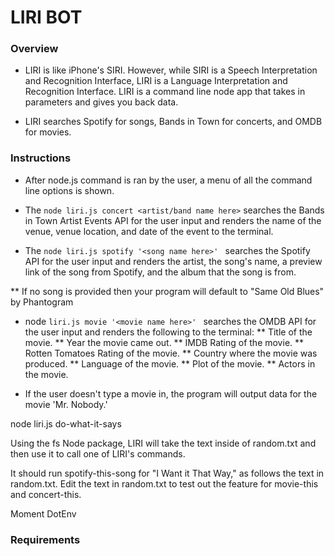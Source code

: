 # LIRI BOT

### Overview
* LIRI is like iPhone's SIRI. However, while SIRI is a Speech Interpretation and Recognition Interface, LIRI is a Language Interpretation and Recognition Interface. LIRI is a command line node app that takes in parameters and gives you back data.

* LIRI searches Spotify for songs, Bands in Town for concerts, and OMDB for movies.

### Instructions
* After  node.js command is ran by the user, a menu of all the command line options is shown.  

* The ``` node liri.js concert <artist/band name here> ``` searches the Bands in Town Artist Events API for the user input and renders the name of the venue, venue location, and date of the event to the terminal. 

* The ```node liri.js spotify '<song name here>' ``` searches the Spotify API for the user input and renders the artist, the song's name, a preview link of the song from Spotify, and the album that the song is from.

** If no song is provided then your program will default to "Same Old Blues" by Phantogram

* node ```liri.js movie '<movie name here>' ```  searches the OMDB API for the user input and renders the following to the terminal:
   ** Title of the movie.
   ** Year the movie came out.
   ** IMDB Rating of the movie.
   ** Rotten Tomatoes Rating of the movie.
   ** Country where the movie was produced.
   ** Language of the movie.
   ** Plot of the movie.
   ** Actors in the movie.

* If the user doesn't type a movie in, the program will output data for the movie 'Mr. Nobody.'




node liri.js do-what-it-says




Using the fs Node package, LIRI will take the text inside of random.txt and then use it to call one of LIRI's commands.


It should run spotify-this-song for "I Want it That Way," as follows the text in random.txt.
Edit the text in random.txt to test out the feature for movie-this and concert-this.


Moment
DotEnv

### Requirements
